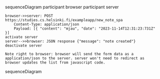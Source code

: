sequenceDiagram
    participant browser
    participant server
    
    browser->>server: POST https://studies.cs.helsinki.fi/exampleapp/new_note_spa
        Content-Type: application/json
        Payload: [{ "content": "mjau", "date": "2023-11-14T12:31:23:731Z" }]
    activate server
    server-->>browser: JSON response {"message": "note created"}
    deactivate server

    Note right to browser: browser will send the form data as a application/json to the server. server won't need to redirect as browser updates the list from javascript code.

sequenceDiagram
